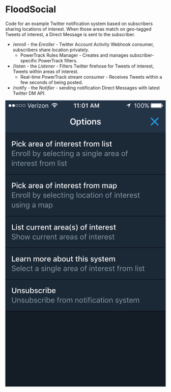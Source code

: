 # FloodSocial

Code for an example Twitter notification system based on subscribers sharing locations of interest. When those areas match on geo-tagged Tweets of interest, a Direct Message is sent to the subscriber.

+ /enroll - the _Enroller_ - Twitter Account Activity Webhook consumer, subscribers share location privately.
  + PowerTrack Rules Manager - Creates and manages subscriber-specific PowerTrack filters. 
+ /listen - the _Listener_ - Filters Twitter firehose for Tweets of interest, Tweets within areas of interest. 
  + Real-time PowerTrack stream consumer - Receives Tweets within a few seconds of being posted.  
+ /notify - the _Notifier_ - sending notification Direct Messages with latest Twitter DM API.



![](https://raw.githubusercontent.com/jimmoffitt/FloodSocial/master/imgs/FloodSocial_options.png)

